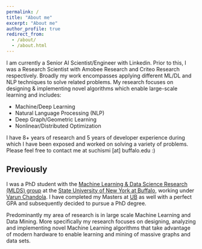 ```yaml
---
permalink: /
title: "About me"
excerpt: "About me"
author_profile: true
redirect_from: 
  - /about/
  - /about.html
---
```


I am currently a Senior AI Scientist/Engineer with Linkedin. Prior to this, I was a Research Scientist with Amobee Research and Criteo Research respectively. Broadly my work encompasses applying different ML/DL and NLP techniques to solve related problems. My research focuses on designing & implementing novel algorithms which enable large-scale learning and includes:

* Machine/Deep Learning
* Natural Language Processing (NLP)
* Deep Graph/Geometric Learning
* Nonlinear/Distributed Optimization

I have 8+ years of research and 5 years of developer experience during which I have been exposed and worked on solving a variety of problems. Please feel free to contact me at suchismi [at] buffalo.edu :)

Previously
----
I was a PhD student with the [Machine Learning & Data Science Research (MLDS) group](http://www.cse.buffalo.edu/ubds/) at the [State University of New York at Buffalo](http://www.buffalo.edu), working under [Varun Chandola](http://www.cse.buffalo.edu/~chandola). I have completed my Masters at [UB](http://www.buffalo.edu) as well with a perfect GPA and subsequently decided to pursue a PhD degree.

Predominantly my area of research is in large scale Machine Learning and Data Mining. More specifically my research focuses on designing, analyzing and implementing novel Machine Learning algorithms that take advantage of modern hardware to enable learning and mining of massive graphs and data sets.

<!-- <script type='text/javascript' id='clustrmaps' src='//cdn.clustrmaps.com/map_v2.js?cl=6b3838&w=a&t=n&d=iWVPHtVtXbRjx69IAOrwDTR72cJz41zwiePZDa3SIxc'></script> -->

<!-- <script type="text/javascript" id="clustrmaps" src="//cdn.clustrmaps.com/map_v2.js?cl=0e1633&w=a&t=n&d=iWVPHtVtXbRjx69IAOrwDTR72cJz41zwiePZDa3SIxc&co=0b4975&cmo=3acc3a&cmn=ff5353&ct=cdd4d9"></script> -->

<script type='text/javascript' id='clustrmaps' src='//cdn.clustrmaps.com/map_v2.js?cl=0e1633&w=a&t=n&d=iWVPHtVtXbRjx69IAOrwDTR72cJz41zwiePZDa3SIxc&co=0b4975&cmo=3acc3a&cmn=ffa500&ct=cdd4d9'></script>